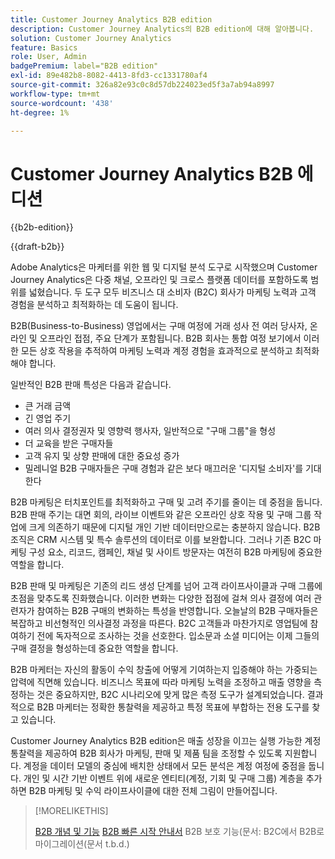 ```yaml
---
title: Customer Journey Analytics B2B edition
description: Customer Journey Analytics의 B2B edition에 대해 알아봅니다.
solution: Customer Journey Analytics
feature: Basics
role: User, Admin
badgePremium: label="B2B edition"
exl-id: 89e482b8-8082-4413-8fd3-cc1331780af4
source-git-commit: 326a82e93c0c8d57db224023ed5f3a7ab94a8997
workflow-type: tm+mt
source-wordcount: '438'
ht-degree: 1%

---
```



# Customer Journey Analytics B2B 에디션

{{b2b-edition}}

{{draft-b2b}}

Adobe Analytics은 마케터를 위한 웹 및 디지털 분석 도구로 시작했으며 Customer Journey Analytics은 다중 채널, 오프라인 및 크로스 플랫폼 데이터를 포함하도록 범위를 넓혔습니다.  두 도구 모두 비즈니스 대 소비자 (B2C) 회사가 마케팅 노력과 고객 경험을 분석하고 최적화하는 데 도움이 됩니다.

B2B(Business-to-Business) 영업에서는 구매 여정에 거래 성사 전 여러 당사자, 온라인 및 오프라인 접점, 주요 단계가 포함됩니다. B2B 회사는 통합 여정 보기에서 이러한 모든 상호 작용을 추적하여 마케팅 노력과 계정 경험을 효과적으로 분석하고 최적화해야 합니다.

일반적인 B2B 판매 특성은 다음과 같습니다.

* 큰 거래 금액
* 긴 영업 주기
* 여러 의사 결정권자 및 영향력 행사자, 일반적으로 &quot;구매 그룹&quot;을 형성
* 더 교육을 받은 구매자들
* 고객 유지 및 상향 판매에 대한 중요성 증가
* 밀레니얼 B2B 구매자들은 구매 경험과 같은 보다 매끄러운 &#39;디지털 소비자&#39;를 기대한다

B2B 마케팅은 터치포인트를 최적화하고 구매 및 고려 주기를 줄이는 데 중점을 둡니다. B2B 판매 주기는 대면 회의, 라이브 이벤트와 같은 오프라인 상호 작용 및 구매 그룹 작업에 크게 의존하기 때문에 디지털 개인 기반 데이터만으로는 충분하지 않습니다. B2B 조직은 CRM 시스템 및 특수 솔루션의 데이터로 이를 보완합니다. 그러나 기존 B2C 마케팅 구성 요소, 리코드, 캠페인, 채널 및 사이트 방문자는 여전히 B2B 마케팅에 중요한 역할을 합니다.

B2B 판매 및 마케팅은 기존의 리드 생성 단계를 넘어 고객 라이프사이클과 구매 그룹에 초점을 맞추도록 진화했습니다. 이러한 변화는 다양한 접점에 걸쳐 의사 결정에 여러 관련자가 참여하는 B2B 구매의 변화하는 특성을 반영합니다. 오늘날의 B2B 구매자들은 복잡하고 비선형적인 의사결정 과정을 따른다. B2C 고객들과 마찬가지로 영업팀에 참여하기 전에 독자적으로 조사하는 것을 선호한다. 입소문과 소셜 미디어는 이제 그들의 구매 결정을 형성하는데 중요한 역할을 합니다.

B2B 마케터는 자신의 활동이 수익 창출에 어떻게 기여하는지 입증해야 하는 가중되는 압력에 직면해 있습니다.  비즈니스 목표에 따라 마케팅 노력을 조정하고 매출 영향을 측정하는 것은 중요하지만, B2C 시나리오에 맞게 많은 측정 도구가 설계되었습니다. 결과적으로 B2B 마케터는 정확한 통찰력을 제공하고 특정 목표에 부합하는 전용 도구를 찾고 있습니다.

Customer Journey Analytics B2B edition은 매출 성장을 이끄는 실행 가능한 계정 통찰력을 제공하여 B2B 회사가 마케팅, 판매 및 제품 팀을 조정할 수 있도록 지원합니다. 계정을 데이터 모델의 중심에 배치한 상태에서 모든 분석은 계정 여정에 중점을 둡니다. 개인 및 시간 기반 이벤트 위에 새로운 엔티티(계정, 기회 및 구매 그룹) 계층을 추가하면 B2B 마케팅 및 수익 라이프사이클에 대한 전체 그림이 만들어집니다.


>[!MORELIKETHIS]
>
>[B2B 개념 및 기능](cja-b2b-concepts-features.md)
>[B2B 빠른 시작 안내서](cja-b2b-quick-start-guide.md)
>B2B 보호 기능(문서:
>B2C에서 B2B로 마이그레이션(문서 t.b.d.)
>
